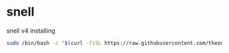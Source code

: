 # snell
snell v4 installing
```bash
sudo /bin/bash -c "$(curl -fsSL https://raw.githubusercontent.com/theoneVincent/snell/main/script.sh)"
```
